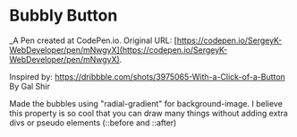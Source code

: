# Bubbly Button
 _A Pen created at CodePen.io. Original URL: [https://codepen.io/SergeyK-WebDeveloper/pen/mNwgyX](https://codepen.io/SergeyK-WebDeveloper/pen/mNwgyX).

 Inspired by:  https://dribbble.com/shots/3975065-With-a-Click-of-a-Button  By Gal Shir

Made the bubbles using  "radial-gradient" for background-image.
 I believe this property is so cool that you can draw many things without adding extra divs or pseudo elements  (::before and ::after)